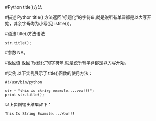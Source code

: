 #Python title()方法


#描述
Python title() 方法返回"标题化"的字符串,就是说所有单词都是以大写开始，其余字母均为小写(见 istitle())。

#语法
title()方法语法：

```
str.title();
```

#参数
NA。

#返回值
返回"标题化"的字符串,就是说所有单词都是以大写开始。

#实例
以下实例展示了 title()函数的使用方法：

```
#!/usr/bin/python

str = "this is string example....wow!!!";
print str.title();
```

以上实例输出结果如下：

```
This Is String Example....Wow!!!
```